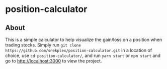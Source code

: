 # position-calculator

## About
This is a simple calculator to help visualize the gain/loss on a position when trading stocks. Simply run `git clone https://github.com/snekplex/position-calculator.git` in a
location of choice, use `cd position-calculator/`, and run `yarn start` or `npm start` and go to <http://localhost:3000> to view the project.